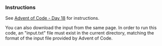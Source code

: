 ### Instructions

See [Advent of Code - Day 18](https://adventofcode.com/2023/day/18) for instructions.

You can also download the input from the same page. In order to run this code, an "input.txt" file must exist in the current directory, matching the format of the input file provided by Advent of Code.